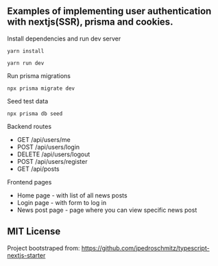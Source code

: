 ## Examples of implementing user authentication with nextjs(SSR), prisma and cookies.

Install dependencies and run dev server
```
yarn install
```
```
yarn run dev
```

Run prisma migrations
```
npx prisma migrate dev
```

Seed test data
```
npx prisma db seed
```
Backend routes
* GET /api/users/me
* POST /api/users/login
* DELETE /api/users/logout
* POST /api/users/register
* GET /api/posts

Frontend pages
* Home page - with list of all news posts
* Login page - with form to log in
* News post page - page where you can view specific news post

## MIT License

Project bootstraped from: https://github.com/jpedroschmitz/typescript-nextjs-starter
